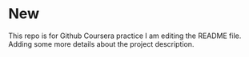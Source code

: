 # New
This repo is for Github Coursera practice
I am editing the README file. Adding some more details about the project description.
